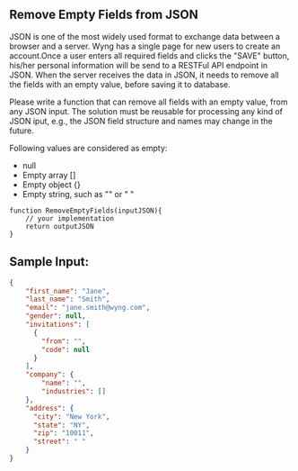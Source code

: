 ## Remove Empty Fields from JSON
JSON is one of the most widely used format to exchange data between a browser and a server. 
Wyng has a single page for new users to create an account.Once a user enters all required fields and clicks the "SAVE" button, his/her personal information will be send to a RESTFul API endpoint in JSON. When the server receives the data in JSON, it needs to remove all the fields with an empty value, before saving it to database.

Please write a function that can remove all fields with an empty value, from any JSON input. The solution must be reusable for processing any kind of JSON iput, e.g., the JSON field structure and names may change in the future.

Following values are considered as empty:
- null
- Empty array []
- Empty object {}
- Empty string, such as "" or " "


```
function RemoveEmptyFields(inputJSON){
    // your implementation
    return outputJSON
}
```


## Sample Input:
```json
{
    "first_name": "Jane",
    "last_name": "Smith",
    "email": "jane.smith@wyng.com",
    "gender": null,
    "invitations": [
      {
        "from": "",
        "code": null
      }
    ],
    "company": {
        "name": "",
        "industries": []
    },
    "address": {
      "city": "New York",
      "state": "NY",
      "zip": "10011",
      "street": " "
    }
}


```